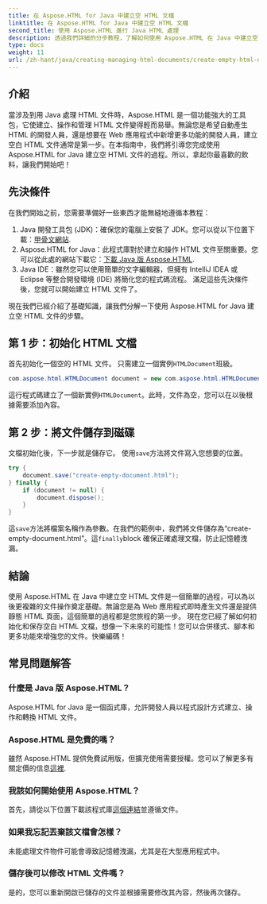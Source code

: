 ```yaml
---
title: 在 Aspose.HTML for Java 中建立空 HTML 文檔
linktitle: 在 Aspose.HTML for Java 中建立空 HTML 文檔
second_title: 使用 Aspose.HTML 進行 Java HTML 處理
description: 透過我們詳細的分步教程，了解如何使用 Aspose.HTML 在 Java 中建立空 HTML 文檔，非常適合各個層級的開發人員。
type: docs
weight: 11
url: /zh-hant/java/creating-managing-html-documents/create-empty-html-documents/
---
```

## 介紹
當涉及到用 Java 處理 HTML 文件時，Aspose.HTML 是一個功能強大的工具包，它使建立、操作和管理 HTML 文件變得輕而易舉。無論您是希望自動產生 HTML 的開發人員，還是想要在 Web 應用程式中新增更多功能的開發人員，建立空白 HTML 文件通常是第一步。在本指南中，我們將引導您完成使用 Aspose.HTML for Java 建立空 HTML 文件的過程。所以，拿起你最喜歡的飲料，讓我們開始吧！
## 先決條件
在我們開始之前，您需要準備好一些東西才能無縫地遵循本教程：
1.  Java 開發工具包 (JDK)：確保您的電腦上安裝了 JDK。您可以從以下位置下載：[甲骨文網站](https://www.oracle.com/java/technologies/javase-jdk11-downloads.html).
2. Aspose.HTML for Java：此程式庫對於建立和操作 HTML 文件至關重要。您可以從此處的網站下載它：[下載 Java 版 Aspose.HTML](https://releases.aspose.com/html/java/).
3. Java IDE：雖然您可以使用簡單的文字編輯器，但擁有 IntelliJ IDEA 或 Eclipse 等整合開發環境 (IDE) 將簡化您的程式碼流程。
滿足這些先決條件後，您就可以開始建立 HTML 文件了。

現在我們已經介紹了基礎知識，讓我們分解一下使用 Aspose.HTML for Java 建立空 HTML 文件的步驟。
## 第 1 步：初始化 HTML 文檔
首先初始化一個空的 HTML 文件。
只需建立一個實例`HTMLDocument`班級。
```java
com.aspose.html.HTMLDocument document = new com.aspose.html.HTMLDocument();
```
這行程式碼建立了一個新實例`HTMLDocument`。此時，文件為空，您可以在以後根據需要添加內容。
## 第 2 步：將文件儲存到磁碟
文檔初始化後，下一步就是儲存它。
使用`save`方法將文件寫入您想要的位置。
```java
try {
    document.save("create-empty-document.html");
} finally {
    if (document != null) {
        document.dispose();
    }
}
```
這`save`方法將檔案名稱作為參數。在我們的範例中，我們將文件儲存為“create-empty-document.html”。這`finally`block 確保正確處理文檔，防止記憶體洩漏。
## 結論
使用 Aspose.HTML 在 Java 中建立空 HTML 文件是一個簡單的過程，可以為以後更複雜的文件操作奠定基礎。無論您是為 Web 應用程式即時產生文件還是提供靜態 HTML 頁面，這個簡單的過程都是您旅程的第一步。 
現在您已經了解如何初始化和保存空白 HTML 文檔，想像一下未來的可能性！您可以合併樣式、腳本和更多功能來增強您的文件。快樂編碼！
## 常見問題解答
### 什麼是 Java 版 Aspose.HTML？
Aspose.HTML for Java 是一個函式庫，允許開發人員以程式設計方式建立、操作和轉換 HTML 文件。
### Aspose.HTML 是免費的嗎？
雖然 Aspose.HTML 提供免費試用版，但擴充使用需要授權。您可以了解更多有關定價的信息[這裡](https://purchase.aspose.com/buy).
### 我該如何開始使用 Aspose.HTML？
首先，請從以下位置下載該程式庫[這個連結](https://releases.aspose.com/html/java/)並遵循文件。
### 如果我忘記丟棄該文檔會怎樣？
未能處理文件物件可能會導致記憶體洩漏，尤其是在大型應用程式中。
### 儲存後可以修改 HTML 文件嗎？
是的，您可以重新開啟已儲存的文件並根據需要修改其內容，然後再次儲存。